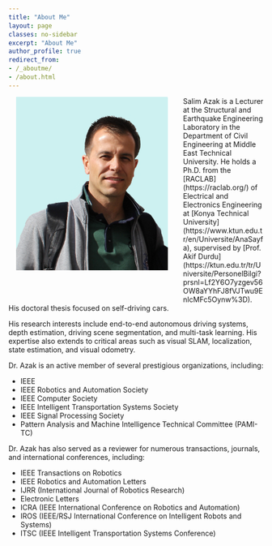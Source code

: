 ```yaml
---
title: "About Me"
layout: page
classes: no-sidebar
excerpt: "About Me"
author_profile: true
redirect_from: 
- /_aboutme/
- /about.html
---
```


<img src="/images/SA2.JPG" alt="SA2" style="float: left; width: 300px; margin-left: 15px; margin-right: 30px; margin-bottom: 50px;">


<div class="text-container">
  <p>Salim Azak is a Lecturer at the Structural and Earthquake Engineering Laboratory in the Department of Civil Engineering at Middle East Technical University. He holds a Ph.D. from the [RACLAB](https://raclab.org/) of Electrical and Electronics Engineering at [Konya Technical University](https://www.ktun.edu.tr/en/Universite/AnaSayfa), supervised by [Prof. Akif Durdu](https://ktun.edu.tr/tr/Universite/PersonelBilgi?prsnl=Lf2Y6O7yzgev56OW8aYYhFJ8fVJTwu9EnIcMFc5Oynw%3D). His doctoral thesis focused on self-driving cars.</p>

  <p>His research interests include end-to-end autonomous driving systems, depth estimation, driving scene segmentation, and multi-task learning. His expertise also extends to critical areas such as visual SLAM, localization, state estimation, and visual odometry.</p>

  <p>Dr. Azak is an active member of several prestigious organizations, including:
    <ul>
      <li>IEEE</li>
      <li>IEEE Robotics and Automation Society</li>
      <li>IEEE Computer Society</li>
      <li>IEEE Intelligent Transportation Systems Society</li>
      <li>IEEE Signal Processing Society</li>
      <li>Pattern Analysis and Machine Intelligence Technical Committee (PAMI-TC)</li>
    </ul>
  </p>

  <p>Dr. Azak has also served as a reviewer for numerous transactions, journals, and international conferences, including:
    <ul>
      <li>IEEE Transactions on Robotics</li>
      <li>IEEE Robotics and Automation Letters</li>
      <li>IJRR (International Journal of Robotics Research)</li>
      <li>Electronic Letters</li>
      <li>ICRA (IEEE International Conference on Robotics and Automation)</li>
      <li>IROS (IEEE/RSJ International Conference on Intelligent Robots and Systems)</li>
      <li>ITSC (IEEE Intelligent Transportation Systems Conference)</li>
    </ul>
  </p>
</div>

